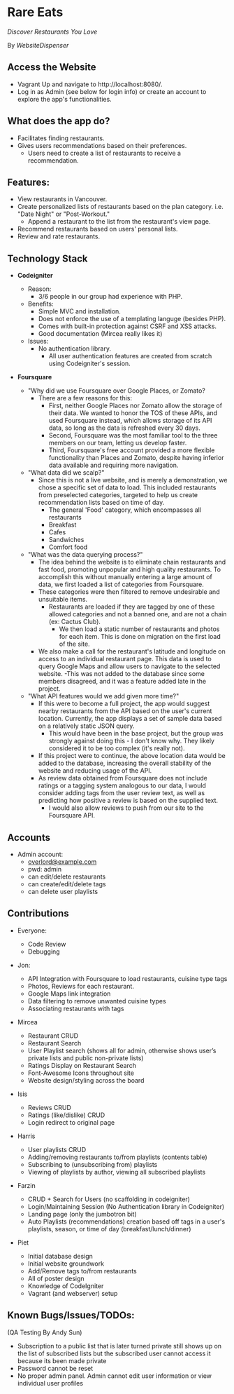 # Rare Eats

_Discover Restaurants You Love_

By _WebsiteDispenser_

## Access the Website

- Vagrant Up and navigate to http://localhost:8080/.
- Log in as Admin (see below for login info) or create an account to explore the app's functionalities.

## What does the app do?

- Facilitates finding restaurants.
- Gives users recommendations based on their preferences.
    - Users need to create a list of restaurants to receive a recommendation.

## Features:

- View restaurants in Vancouver.
- Create personalized lists of restaurants based on the plan category. i.e. "Date Night" or "Post-Workout."
    - Append a restaurant to the list from the restaurant's view page.
- Recommend restaurants based on users' personal lists.
- Review and rate restaurants.

## Technology Stack

- **Codeigniter**
    - Reason:
        - 3/6 people in our group had experience with PHP.
    - Benefits:
        - Simple MVC and installation.
        - Does not enforce the use of a templating languge (besides PHP).
        - Comes with built-in protection against CSRF and XSS attacks.
        - Good documentation (Mircea really likes it)
    - Issues:
        - No authentication library.
            - All user authentication features are created from scratch using Codeigniter's session.

- **Foursquare**
    - "Why did we use Foursquare over Google Places, or Zomato?
        - There are a few reasons for this:
            - First, neither Google Places nor Zomato allow the storage of their data.  We wanted to honor the TOS of these APIs, and used Foursquare instead, which allows storage of its API data, so long as the data is refreshed every 30 days.
            - Second, Foursquare was the most familiar tool to the three members on our team, letting us develop faster.
            - Third, Foursquare's free account provided a more flexible functionality than Places and Zomato, despite having inferior data available and requiring more navigation.
    - "What data did we scalp?"
        - Since this is not a live website, and is merely a demonstration, we chose a specific set of data to load.  This included restaurants from preselected categories, targeted to help us create recommendation lists based on time of day.
            - The general 'Food' category, which encompasses all restaurants
            - Breakfast
            - Cafes
            - Sandwiches
            - Comfort food
    - "What was the data querying process?"
        - The idea behind the website is to eliminate chain restaurants and fast food, promoting unpopular and high quality restaurants. To accomplish this without manually entering a large amount of data, we first loaded a list of categories from Foursquare.
        - These categories were then filtered to remove undesirable and unsuitable items.
            - Restaurants are loaded if they are tagged by one of these allowed categories and not a banned one, and are not a chain (ex: Cactus Club).
                - We then load a static number of restaurants and photos for each item.  This is done on migration on the first load of the site.
        - We also make a call for the restaurant's latitude and longitude on access to an individual restaurant page. This data is used to query Google Maps and allow users to navigate to the selected website.
            -This was not added to the database since some members disagreed, and it was a feature added late in the project.
    - "What API features would we add given more time?"
        - If this were to become a full project, the app would suggest nearby restaurants from the API based on the user's current location.  Currently, the app displays a set of sample data based on a relatively static JSON query.
            - This would have been in the base project, but the group was strongly against doing this - I don't know why.  They likely considered it to be too complex (it's really not).
        - If this project were to continue, the above location data would be added to the database, increasing the overall stability of the website and reducing usage of the API.
        - As review data obtained from Foursquare does not include ratings or a tagging system analogous to our data, I would consider adding tags from the user review text, as well as predicting how positive a review is based on the supplied text.
            - I would also allow reviews to push from our site to the Foursquare API.

## Accounts

- Admin account:
    - overlord@example.com
    - pwd: admin
    - can edit/delete restaurants
    - can create/edit/delete tags
    - can delete user playlists

## Contributions

- Everyone:
    - Code Review
    - Debugging

- Jon:
    - API Integration with Foursquare to load restaurants, cuisine type tags
    - Photos, Reviews for each restaurant.
    - Google Maps link integration
    - Data filtering to remove unwanted cuisine types
    - Associating restaurants with tags

- Mircea
    - Restaurant CRUD
    - Restaurant Search
    - User Playlist search (shows all for admin, otherwise shows user’s private lists and public non-private lists)
    - Ratings Display on Restaurant Search
    - Font-Awesome Icons throughout site
    - Website design/styling across the board

- Isis
    - Reviews CRUD
    - Ratings (like/dislike) CRUD
    - Login redirect to original page

- Harris
    - User playlists CRUD
    - Adding/removing restaurants to/from playlists (contents table)
    - Subscribing to (unsubscribing from) playlists
    - Viewing of playlists by author, viewing all subscribed playlists

- Farzin
    - CRUD + Search for Users (no scaffolding in codeigniter)
    - Login/Maintaining Session (No Authentication library in Codeigniter)
    - Landing page (only the jumbotron bit)
    - Auto Playlists (recommendations) creation based off tags in a user's playlists, season, or time of day (breakfast/lunch/dinner)

- Piet
    - Initial database design
    - Initial website groundwork
    - Add/Remove tags to/from restaurants
    - All of poster design
    - Knowledge of CodeIgniter
    - Vagrant (and webserver) setup

## Known Bugs/Issues/TODOs:

(QA Testing By Andy Sun)
- Subscription to a public list that is later turned private still shows up on the list of subscribed lists but the subscribed user cannot access it because its been made private
- Password cannot be reset
- No proper admin panel. Admin cannot edit user information or view individual user profiles
